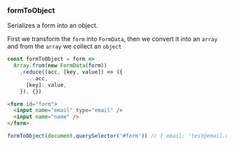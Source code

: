 ### formToObject

Serializes a form into an object.

First we transform the `form` into `FormData`, then we convert it into an `array` and from the `array` we collect an `object`

```js
const formToObject = form =>
  Array.from(new FormData(form))
    .reduce((acc, [key, value]) => ({
      ...acc,
      [key]: value,
    }), {})
```

```html
<form id="form">
  <input name="email" type="email" />
  <input name="name" />
</form>
```

```js
formToObject(document.querySelector('#form')) // { email: 'test@email.com', name: 'Test Name' }
```